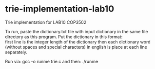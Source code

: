 # trie-implementation-lab10
Trie implementation for LAB10 COP3502

To run, paste the dictionary.txt file with input dictionary in the same file directory as this program.
Put the dictionary in this format:  
first line is the integer length of the dictionary
then each dictionary word (without spaces and special characters) in english is place at each line separately.

Run via: gcc -o runme trie.c
and then: ./runme
